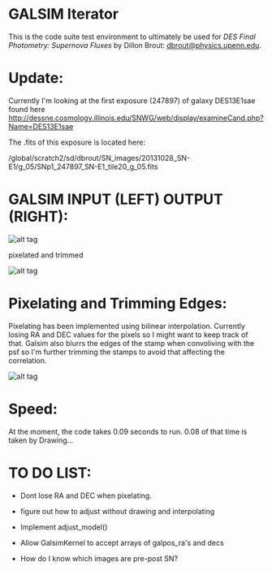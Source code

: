 # GALSIM Iterator

This is the code suite test environment to ultimately be used for
*DES Final Photometry: Supernova Fluxes*
by Dillon Brout: dbrout@physics.upenn.edu.


Update:
=========

Currently I'm looking at the first exposure (247897) of galaxy DES13E1sae found here http://dessne.cosmology.illinois.edu/SNWG/web/display/examineCand.php?Name=DES13E1sae

The .fits of this exposure is located here: 

/global/scratch2/sd/dbrout/SN_images/20131028_SN-E1/g_05/SNp1_247897_SN-E1_tile20_g_05.fits

GALSIM INPUT (LEFT) OUTPUT (RIGHT):
============================

![alt tag](https://raw.github.com/djbrout/FinalPhot/master/readme_files/update_stampsworking.png)

pixelated and trimmed

![alt tag](https://raw.github.com/djbrout/FinalPhot/master/readme_files/sim_and_pix_working.png)


Pixelating and Trimming Edges:
==============================
Pixelating has been implemented using bilinear interpolation. Currently losing RA and DEC values for the pixels so I might want to keep track of that.
Galsim also blurrs the edges of the stamp when convoliving with the psf so I'm further trimming the stamps to avoid that affecting the correlation.

![alt tag](https://raw.github.com/djbrout/FinalPhot/master/readme_files/pixelize2.png)


Speed:
======

At the moment, the code takes 0.09 seconds to run. 0.08 of that time is taken by Drawing...


TO DO LIST:
===========
* Dont lose RA and DEC when pixelating.

* figure out how to adjust without drawing and interpolating

* Implement adjust_model()

* Allow GalsimKernel to accept arrays of galpos_ra's and decs

* How do I know which images are pre-post SN?


